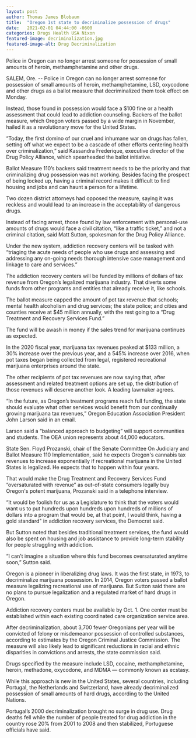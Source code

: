 ```yaml
---
layout: post
author: Thomas James Blobaum 
title:  "Oregon 1st state to decriminalize possession of drugs"
date:   2021-02-01 04:44:00 -0600
categories: Drugs Health USA Nixon  
featured-image: decriminalization.jpg
featured-image-alt: Drug Decriminalization
---
```

Police in Oregon can no longer arrest someone for possession of small amounts of heroin, methamphetamine and other drugs. 

SALEM, Ore. -- Police in Oregon can no longer arrest someone for possession of small amounts of heroin, methamphetamine, LSD, oxycodone and other drugs as a ballot measure that decriminalized them took effect on Monday.

Instead, those found in possession would face a $100 fine or a health assessment that could lead to addiction counseling. Backers of the ballot measure, which Oregon voters passed by a wide margin in November, hailed it as a revolutionary move for the United States.

“Today, the first domino of our cruel and inhumane war on drugs has fallen, setting off what we expect to be a cascade of other efforts centering health over criminalization,” said Kassandra Frederique, executive director of the Drug Policy Alliance, which spearheaded the ballot initiative.

Ballot Measure 110’s backers said treatment needs to be the priority and that criminalizing drug possession was not working. Besides facing the prospect of being locked up, having a criminal record makes it difficult to find housing and jobs and can haunt a person for a lifetime.

Two dozen district attorneys had opposed the measure, saying it was reckless and would lead to an increase in the acceptability of dangerous drugs.

Instead of facing arrest, those found by law enforcement with personal-use amounts of drugs would face a civil citation, “like a traffic ticket,” and not a criminal citation, said Matt Sutton, spokesman for the Drug Policy Alliance.

Under the new system, addiction recovery centers will be tasked with “triaging the acute needs of people who use drugs and assessing and addressing any on-going needs thorough intensive case management and linkage to care and services.”

The addiction recovery centers will be funded by millions of dollars of tax revenue from Oregon’s legalized marijuana industry. That diverts some funds from other programs and entities that already receive it, like schools.

The ballot measure capped the amount of pot tax revenue that schools; mental health alcoholism and drug services; the state police; and cities and counties receive at $45 million annually, with the rest going to a “Drug Treatment and Recovery Services Fund.”

The fund will be awash in money if the sales trend for marijuana continues as expected.

In the 2020 fiscal year, marijuana tax revenues peaked at $133 million, a 30% increase over the previous year, and a 545% increase over 2016, when pot taxes began being collected from legal, registered recreational marijuana enterprises around the state.

The other recipients of pot tax revenues are now saying that, after assessment and related treatment options are set up, the distribution of those revenues will deserve another look. A leading lawmaker agrees.

“In the future, as Oregon’s treatment programs reach full funding, the state should evaluate what other services would benefit from our continually growing marijuana tax revenues,” Oregon Education Association President John Larson said in an email.

Larson said a “balanced approach to budgeting” will support communities and students. The OEA union represents about 44,000 educators.

State Sen. Floyd Prozanski, chair of the Senate Committee On Judiciary and Ballot Measure 110 Implementation, said he expects Oregon's cannabis tax revenues to increase exponentially if recreational marijuana in the United States is legalized. He expects that to happen within four years.

That would make the Drug Treatment and Recovery Services Fund “oversaturated with revenue” as out-of-state consumers legally buy Oregon's potent marijuana, Prozanski said in a telephone interview.

“It would be foolish for us as a Legislature to think that the voters would want us to put hundreds upon hundreds upon hundreds of millions of dollars into a program that would be, at that point, I would think, having a gold standard" in addiction recovery services, the Democrat said.

But Sutton noted that besides traditional treatment services, the fund would also be spent on housing and job assistance to provide long-term stability for people struggling with addiction.

“I can’t imagine a situation where this fund becomes oversaturated anytime soon,” Sutton said.

Oregon is a pioneer in liberalizing drug laws. It was the first state, in 1973, to decriminalize marijuana possession. In 2014, Oregon voters passed a ballot measure legalizing recreational use of marijuana. But Sutton said there are no plans to pursue legalization and a regulated market of hard drugs in Oregon.

Addiction recovery centers must be available by Oct. 1. One center must be established within each existing coordinated care organization service area.

After decriminalization, about 3,700 fewer Oregonians per year will be convicted of felony or misdemeanor possession of controlled substances, according to estimates by the Oregon Criminal Justice Commission. The measure will also likely lead to significant reductions in racial and ethnic disparities in convictions and arrests, the state commission said.

Drugs specified by the measure include LSD, cocaine, methamphetamine, heroin, methadone, oxycodone, and MDMA — commonly known as ecstasy.

While this approach is new in the United States, several countries, including Portugal, the Netherlands and Switzerland, have already decriminalized possession of small amounts of hard drugs, according to the United Nations.

Portugal’s 2000 decriminalization brought no surge in drug use. Drug deaths fell while the number of people treated for drug addiction in the country rose 20% from 2001 to 2008 and then stabilized, Portuguese officials have said.